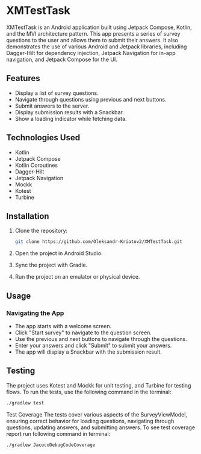 # XMTestTask

XMTestTask is an Android application built using Jetpack Compose, Kotlin, and the MVI architecture pattern. This app presents a series of survey questions to the user and allows them to submit their answers. It also demonstrates the use of various Android and Jetpack libraries, including Dagger-Hilt for dependency injection, Jetpack Navigation for in-app navigation, and Jetpack Compose for the UI.

## Features

- Display a list of survey questions.
- Navigate through questions using previous and next buttons.
- Submit answers to the server.
- Display submission results with a Snackbar.
- Show a loading indicator while fetching data.

## Technologies Used

- Kotlin
- Jetpack Compose
- Kotlin Coroutines
- Dagger-Hilt
- Jetpack Navigation
- Mockk
- Kotest
- Turbine

## Installation

1. Clone the repository:
    ```sh
    git clone https://github.com/Oleksandr-Kriatov2/XMTestTask.git
    ```

2. Open the project in Android Studio.

3. Sync the project with Gradle.

4. Run the project on an emulator or physical device.

## Usage

### Navigating the App

- The app starts with a welcome screen.
- Click "Start survey" to navigate to the question screen.
- Use the previous and next buttons to navigate through the questions.
- Enter your answers and click "Submit" to submit your answers.
- The app will display a Snackbar with the submission result.

## Testing

The project uses Kotest and Mockk for unit testing, and Turbine for testing flows. To run the tests, use the following command in the terminal:

```sh
./gradlew test
```

Test Coverage
The tests cover various aspects of the SurveyViewModel, ensuring correct behavior for loading questions, navigating through questions, updating answers, and submitting answers.
To see test coverage report run following command in terminal:

```sh
./gradlew JacocoDebugCodeCoverage
```